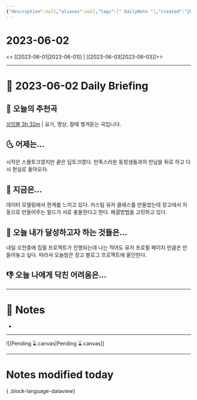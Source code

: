 ```yaml
---
{"description":null,"aliases":null,"tags":[" DailyNote "],"created":"2023-06-02T20:11:35","updated":"2023-07-15T21:30:20","title":"2023-06-02","dg-publish":true,"permalink":"/docs/daily-notes/2023-06-02/","dgPassFrontmatter":true}
---
```



# 2023-06-02

<< [[2023-06-01\|2023-06-01]] | [[2023-06-03\|2023-06-03]]>>

---

# 📅 2023-06-02 Daily Briefing

## 🎵 오늘의 추천곡

[싱잉볼 3h 32m](https://youtu.be/P1Z0z6AHX5w) | 요가, 명상, 잘때 챙겨듣는 곡입니다.

## 🌜 어제는...

시작은 스몰토크였지만 끝은 딥토크였다. 만족스러운 동창생들과의 만남을 뒤로 하고 다시 현실로 돌아오자.

## 🙌 지금은...

데이터 모델링에서 한계를 느끼고 있다. 커스텀 유저 클래스를 만들었는데 장고에서 자동으로 만들어주는 필드가 서로 충돌한다고 한다. 해결방법을 고민하고 있다.

## 🚀 오늘 내가 달성하고자 하는 것들은...

내일 오전중에 집필 프로젝트가 진행되는데 나는 적어도 유저 프로필 페이지 만큼은 만들어놓고 싶다. 따라서 오늘밤은 장고 블로그 프로젝트에 올인한다.

## 👎 오늘 나에게 닥친 어려움은...

---

# 📝 Notes

- 

___

![[Pending ⌛.canvas\|Pending ⌛.canvas]]

---

# Notes modified today


{ .block-language-dataview}
